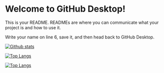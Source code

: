 # Welcome to GitHub Desktop!

This is your README. READMEs are where you can communicate what your project is and how to use it.

Write your name on line 6, save it, and then head back to GitHub Desktop.


[![Github stats](https://github-readme-stats.vercel.app/api?username=Hulyamr13&theme=tokyonight)](https://github.com/Hulyamr13)

[![Top Langs](https://github-readme-stats.vercel.app/api/top-langs/?username=hulyamr13&hide_progress=true&theme=tokyonight)](https://github.com/Hulyamr13)

[![Top Langs](https://github-readme-stats.vercel.app/api/top-langs/?username=hulyamr13&langs_count=8&theme=tokyonight)](https://github.com/Hulyamr13)
